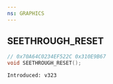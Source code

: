 ```yaml
---
ns: GRAPHICS
---
```

## SEETHROUGH_RESET

```c
// 0x70A64C0234EF522C 0x310E9B67
void SEETHROUGH_RESET();
```

```
Introduced: v323
```

